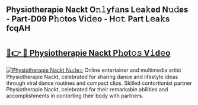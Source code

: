 ## Physiotherapie Nackt O𝚗𝚕yf𝚊ns L𝚎a𝚔ed N𝚞𝚍es - Part-D09 P𝚑𝚘tos Vi𝚍𝚎o - H𝚘𝚝 Part L𝚎a𝚔s fcqAH

# <h2><a href="http://kf4km5d.oniu.top/?m=Physiotherapie+Nackt">🔗👉 🔴 Physiotherapie Nackt P𝚑ot𝚘𝚜 V𝚒d𝚎o</a></h2>

[![Physiotherapie Nackt Nu𝚍e𝚜](https://i.imgur.com/0qMVB7G.gif)](http://kf4km5d.oniu.top/?m=Physiotherapie+Nackt)
Online entertainer and multimedia artist Physiotherapie Nackt, celebrated for sharing dance and lifestyle ideas through viral dance routines and compact clips. Skilled contortionist partner Physiotherapie Nackt, celebrated for their remarkable abilities and accomplishments in contorting their body with partners.  
